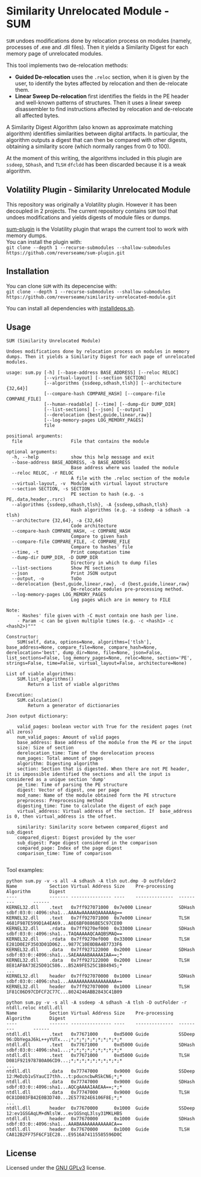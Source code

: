 # Similarity Unrelocated Module - SUM

`SUM` undoes modifications done by relocation process on modules (namely, processes of .exe and .dll files). Then it yields a Similarity Digest for each memory page of unrelocated modules.

This tool implements two de-relocation methods: 
- **Guided De-relocation** uses the `.reloc` section, when it is given by the user, to identify the bytes affected by relocation and then de-relocate them.
- **Linear Sweep De-relocation** first identifies the fields in the PE header and well-known patterns of structures. Then it uses a linear sweep disassembler to find instructions affected by relocation and de-relocate all affected bytes.

A Similarity Digest Algorithm (also known as approximate matching algorithm) identifies similarities between digital artifacts. In particular, the algorithm outputs a digest that can then be compared with other digests, obtaining a similarity score (which normally ranges from 0 to 100).

At the moment of this writing, the algorithms included in this plugin are `ssdeep`, `SDhash`, and `TLSH`
`dfcldd` has been discarded because it is a weak algorithm.

## Volatility Plugin - Similarity Unrelocated Module

This repository was originally a Volatility plugin. However it has been decoupled in 2 projects. The current repository contains `SUM` tool that undoes modifications and yields digests of module files or dumps.

[sum-plugin](https://github.com/reverseame/sum-plugin) is the Volatility plugin that wraps the current tool to work with memory dumps.\
You can install the plugin with:\
`git clone --depth 1 --recurse-submodules --shallow-submodules https://github.com/reverseame/sum-plugin.git`

## Installation

You can clone `SUM` with its depecencise with:\
`git clone --depth 1 --recurse-submodules --shallow-submodules https://github.com/reverseame/similarity-unrelocated-module.git`

You can install all dependencies with [installdeps.sh](installdeps.sh).

## Usage

```
SUM (Similarity Unrelocated Module)

Undoes modifications done by relocation process on modules in memory dumps. Then it yields a Similarity Digest for each page of unrelocated modules.

usage: sum.py [-h] [--base-address BASE_ADDRESS] [--reloc RELOC]
              [--virtual-layout] [--section SECTION]
              [--algorithms {ssdeep,sdhash,tlsh}] [--architecture {32,64}]
              [--compare-hash COMPARE_HASH] [--compare-file COMPARE_FILE]
              [--human-readable] [--time] [--dump-dir DUMP_DIR]
              [--list-sections] [--json] [--output]
              [--derelocation {best,guide,linear,raw}]
              [--log-memory-pages LOG_MEMORY_PAGES]
              file

positional arguments:
  file                  File that contains the module

optional arguments:
  -h, --help            show this help message and exit
  --base-address BASE_ADDRESS, -b BASE_ADDRESS
                        Base address where was loaded the module
  --reloc RELOC, -r RELOC
                        A file with the .reloc section of the module
  --virtual-layout, -v  Module with virtual layout structure
  --section SECTION, -s SECTION
                        PE section to hash (e.g. -s PE,.data,header,.rsrc)
  --algorithms {ssdeep,sdhash,tlsh}, -A {ssdeep,sdhash,tlsh}
                        Hash algorithms (e.g. -a ssdeep -a sdhash -a tlsh)
  --architecture {32,64}, -a {32,64}
                        Code architecture
  --compare-hash COMPARE_HASH, -c COMPARE_HASH
                        Compare to given hash
  --compare-file COMPARE_FILE, -C COMPARE_FILE
                        Compare to hashes' file
  --time, -t            Print computation time
  --dump-dir DUMP_DIR, -D DUMP_DIR
                        Directory in which to dump files
  --list-sections       Show PE sections
  --json                Print JSON output
  --output, -o          ToDo
  --derelocation {best,guide,linear,raw}, -d {best,guide,linear,raw}
                        De-relocate modules pre-processing method.
  --log-memory-pages LOG_MEMORY_PAGES
                        Log pages which are in memory to FILE

Note:
    - Hashes' file given with -C must contain one hash per line.
    - Param -c can be given multiple times (e.g. -c <hash1> -c <hash2>)"""

Constructor:
    SUM(self, data, options=None, algorithms=['tlsh'], base_address=None, compare_file=None, compare_hash=None, derelocation='best', dump_dir=None, file=None, json=False, list_sections=False, log_memory_pages=None, reloc=None, section='PE', strings=False, time=False, virtual_layout=False, architecture=None)

List of viable algorithms:
    SUM.list_algorithms()
        Return a list of viable algorithms

Execution:
    SUM.calculation()
        Return a generator of dictionaries

Json output dictionary:

    valid_pages: boolean vector with True for the resident pages (not all zeros)
    num_valid_pages: Amount of valid pages
    base_address: Base address of the module from the PE or the input
    size: Size of section
    derelocation_time: Time of the derelocation process
    num_pages: Total amount of pages
    algorithm: Digesting algorithm
    section: Section that is digested. When there are not PE header, it is impossible identified the sections and all the input is considered as a unique section 'dump'
    pe_time: Time of parsing the PE structure
    digest: Vector of digest, one per page
    mod_name: Name of the module obtained form the PE structure
    preprocess: Preprocessing method
    digesting_time: Time to calculate the digest of each page
    virtual_address: Virtual address of the section. If  base_address is 0, then virtual_address is the offset.

    similarity: Similarity score between compared_digest and sub_digest
    compared_digest: Digest provided by the user
    sub_digest: Page digest considered in the comparison
    compared_page: Index of the page digest
    comparison_time: Time of comparison


```
Tool examples:
```
python sum.py -v -s all -A sdhash -A tlsh out.dmp -D outFolder2 
Name            Section Virtual Address Size    Pre-processing  Algorithm       Digest
----            ------- --------------- ----    --------------  ---------       ------
KERNEL32.dll    .text   0x7ff927071000  0x7e000 Linear          SDHash          sdbf:03:0::4096:sha1...AAAAwAAAAAQAAAAAAg==
KERNEL32.dll    .text   0x7ff927071000  0x7e000 Linear          TLSH            4681F987E599D1A4EA69...A8E6BF0886BE5C97CE00
KERNEL32.dll    .rdata  0x7ff9270ef000  0x33000 Linear          SDHash          sdbf:03:0::4096:sha1...TAQAAAAAQCAAQBSMAQ==
KERNEL32.dll    .rdata  0x7ff9270ef000  0x33000 Linear          TLSH            E281D0E2F3503D01D062...9877C10E0DBA4B7733F6
KERNEL32.dll    .data   0x7ff927122000  0x2000  Linear          SDHash          sdbf:03:0::4096:sha1...SAEAAAABAAAAAIAA==;*
KERNEL32.dll    .data   0x7ff927122000  0x2000  Linear          TLSH            8E81AF8A73E25D01C586...B52A9FE525C1B84945;*
...
KERNEL32.dll    header  0x7ff927070000  0x1000  Linear          SDHash          sdbf:03:0::4096:sha1...AAAAAAAAAAAAAAAAAA==
KERNEL32.dll    header  0x7ff927070000  0x1000  Linear          TLSH            1F81C06D97CDFCF2C77C...8024246ABB2843C41B09

python sum.py -v -s all -A ssdeep -A sdhash -A tlsh -D outFolder -r ntdll.reloc ntdll.dll 
Name            Section Virtual Address Size    Pre-processing  Algorithm       Digest
----            ------- --------------- ----    --------------  ---------       ------
ntdll.dll       .text   0x77671000      0xd5000 Guide           SSDeep          96:DbYegaJ6kL++yYUTx...;*;*;*;*;*;*;*;*;*;*
ntdll.dll       .text   0x77671000      0xd5000 Guide           SDHash          sdbf:03:0::4096:sha1...;*;*;*;*;*;*;*;*;*;*
ntdll.dll       .text   0x77671000      0xd5000 Guide           TLSH            D081F921978780A06CD9...;*;*;*;*;*;*;*;*;*;*
...
ntdll.dll       .data   0x77747000      0x9000  Guide           SSDeep          12:MeDzb1vSYauCI7thh...t:pducncbwRSkCN6;*;*
ntdll.dll       .data   0x77747000      0x9000  Guide           SDHash          sdbf:03:0::4096:sha1...AQCgAAAAIAAEAA==;*;*
ntdll.dll       .data   0x77747000      0x9000  Guide           TLSH            0C81D803FB42E0B3D740...2E577824E6106F8E;*;*
...
ntdll.dll       header  0x77670000      0x1000  Guide           SSDeep          12:ev1GSGAqLM+dNlslW...ev1GSnqL3lsy31MKLHBS
ntdll.dll       header  0x77670000      0x1000  Guide           SDHash          sdbf:03:0::4096:sha1...AAABAAAAAAAAAAAACA==
ntdll.dll       header  0x77670000      0x1000  Guide           TLSH            CA812B2FF75F6CF1EC28...E9516A74115585596D0C

```


## License

Licensed under the [GNU GPLv3](LICENSE) license.
